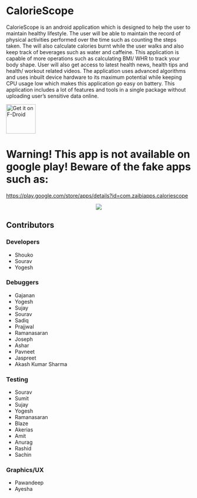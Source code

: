 # CalorieScope
CalorieScope  is  an  android  application  which  is  designed  to  help  the  user  to  maintain  healthy lifestyle.  The  user  will  be  able  to  maintain  the  record  of  physical activities performed over the time such as counting the steps taken. The will also calculate calories burnt  while  the  user  walks  and  also  keep  track  of  beverages  such  as  water  and  caffeine. This application is capable of more operations such as calculating BMI/ WHR to track your body shape.  User  will  also  get  access  to  latest  health  news,  health  tips  and health/ workout  related  videos.  The  application  uses  advanced  algorithms  and  uses  inbuilt  device hardware to its maximum potential while keeping CPU usage low which makes this application go easy on battery. This application includes a lot of features and tools in a single package without uploading user’s sensitive data online.

[<img src="https://fdroid.gitlab.io/artwork/badge/get-it-on.png"
     alt="Get it on F-Droid"
     height="80">](https://f-droid.org/packages/org.dynamicsoft.caloriescope/)

# Warning! This app is not available on google play! Beware of the fake apps such as:

https://play.google.com/store/apps/details?id=com.zaibiapps.caloriescope

<p align="center">
  <img src="https://raw.githubusercontent.com/shoukolate/CalorieScope/master/Screenshots/Homescreen.png">
</p>

## Contributors

### Developers
* Shouko
* Sourav
* Yogesh
### Debuggers
* Gajanan
* Yogesh
* Sujay
* Sourav
* Sadiq
* Prajjwal
* Ramanasaran
* Joseph
* Ashar
* Pavneet
* Jaspreet
* Akash Kumar Sharma
### Testing
* Sourav
* Sumit
* Sujay
* Yogesh
* Ramanasaran
* Blaze
* Akerias
* Amit
* Anurag
* Rashid
* Sachin
### Graphics/UX
* Pawandeep
* Ayesha
